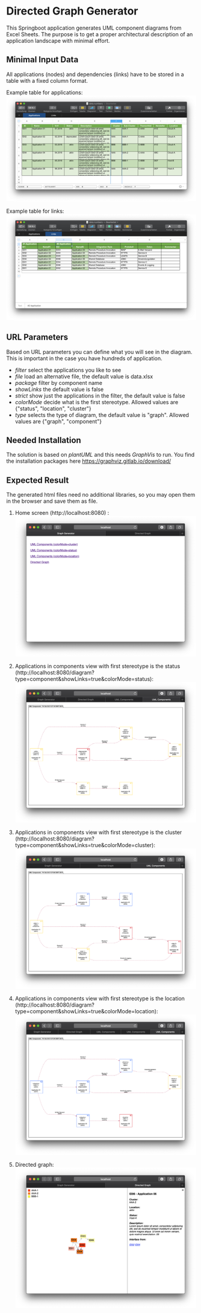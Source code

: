 # Directed Graph Generator

This Springboot application generates UML component diagrams from Excel Sheets. The purpose is to get a proper architectural description of an application landscape with minimal effort.

Minimal Input Data
------------------

All applications (nodes) and dependencies (links) have to be stored in a table with a
fixed column format.

Example table for applications:
![alt text](https://github.com/MarkusSprunck/directed_graph_generator/blob/master/table-apps.png)

Example table for links:
![alt text](https://github.com/MarkusSprunck/directed_graph_generator/blob/master/table-links.png)


URL Parameters
--------------

Based on URL parameters you can define what you will see in the diagram. This is important in the case you have hundreds of application.

- *filter* select the applications you like to see
- *file* load an alternative file, the default value is data.xlsx
- *package* filter by component name
- *showLinks* the default value is false
- *strict*  show just the applications in the filter, the default value is false
- *colorMode* decide what is the first stereotype. Allowed values are {"status", "location", "cluster"}
- *type* selects the type of diagram, the default value is "graph". Allowed values are {"graph", "component"}


Needed Installation
-------------------

The solution is based on *plantUML* and this needs *GraphVis* to run. You find the installation packages here https://graphviz.gitlab.io/download/

Expected Result
---------------

The generated html files need no additional libraries, so you may open them in the browser and save them as file.

1) Home screen (http://localhost:8080) :
![alt text](https://github.com/MarkusSprunck/directed_graph_generator/blob/master/home.png)

2) Applications in components view with first stereotype is the status
(http://localhost:8080/diagram?type=component&showLinks=true&colorMode=status):
![alt text](https://github.com/MarkusSprunck/directed_graph_generator/blob/master/status.png)

3) Applications in components view with first stereotype is the cluster
(http://localhost:8080/diagram?type=component&showLinks=true&colorMode=cluster):
![alt text](https://github.com/MarkusSprunck/directed_graph_generator/blob/master/cluster.png)

4) Applications in components view with first stereotype is the location
(http://localhost:8080/diagram?type=component&showLinks=true&colorMode=location):
![alt text](https://github.com/MarkusSprunck/directed_graph_generator/blob/master/location.png)

5) Directed graph:
![alt text](https://github.com/MarkusSprunck/directed_graph_generator/blob/master/directed-graph.png)

